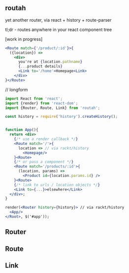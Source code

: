 routah
---

yet another router, via react + history + route-parser

tl;dr - routes anywhere in your react component tree

[work in progress]

```jsx
<Route match={'/product/:id'}>{
  ({location}) =>
    <div>
      you're at {location.pathname}
      {...product details}
      <Link to='/home'>Homepage<Link>
    </div>
}</Route>
```

// longform
```jsx
import React from 'react';
import {render} from 'react-dom';
import {Router, Route, Link} from 'routah';

const history = require('history').createHistory();


function App(){
  return <div>
    {/* use a render callback */}
    <Route match='/'>{
      location => // via rackt/history
        <Homepage/>
    }<Route>
    {/* or pass a component */}
    <Route match='/products/:id'>{
      (location, params) =>
        <Product id={location.params.id} />
    }<Route>
    {/* link to urls / location objects */}
    <Link to={...}>elsewhere</Link>
  </div>;
}

render(<Router history={history}> // via rackt/history
  <App/>
</Root>, $('#app'));
```

Router
---

Route
---

Link
---






